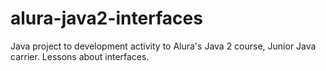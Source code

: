 # alura-java2-interfaces
Java project to development activity to Alura's Java 2 course, Junior Java carrier. Lessons about interfaces.